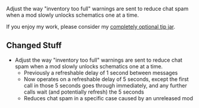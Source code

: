 Adjust the way "inventory too full" warnings are sent to reduce chat spam when a mod slowly unlocks schematics one at a time.




If you enjoy my work, please consider my [completely optional tip jar](https://ko-fi.com/robb4).

## Changed Stuff

- Adjust the way "inventory too full" warnings are sent to reduce chat spam when a mod slowly unlocks schematics one at a time.
  - Previously a refreshable delay of 1 second between messages
  - Now operates on a refreshable delay of 5 seconds, except the first call in those 5 seconds goes through immediately, and any further calls wait (and potentially refresh) the 5 seconds
  - Reduces chat spam in a specific case caused by an unreleased mod
